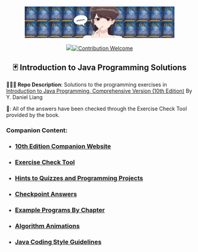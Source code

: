 

<p align="center"><img src="./github.png" width="80%"/></p>
<p align="center">
<a href="#license"><img src="https://img.shields.io/github/license/sourcerer-io/hall-of-fame.svg?colorB=ff0000"></a><a href="#"><img src="https://img.shields.io/badge/Contribution-welcome-brightgreen.svg" alt="Contribution Welcome"></a>
</p>

<h2 align="center">🃏 Introduction to Java Programming Solutions</h2>

**👩🏻‍💻 Repo Description**: Solutions to the programming exercises in <a href="https://www.amazon.com/Intro-Java-Programming-Comprehensive-Version/dp/0133761312">Introduction to Java Programming, Comprehensive Version (10th Edition)</a> By Y. Daniel Liang </a>

**🧪**: All of the answers have been checked through the Exercise Check Tool provided by the book. 

### **Companion Content:**
- ### <a href="http://liveexample.pearsoncmg.com/liang/intro10e">10th Edition Companion Website</a>
- ### <a href="https://liveexample.pearsoncmg.com/CheckExercise/faces/CheckExercise.xhtml?chapter=1&programName=Exercise01_01">Exercise Check Tool</a>
- ### <a href="https://liveexample.pearsoncmg.com/javarevel2e.html">Hints to Quizzes and Programming Projects</a>
- ### <a href='#checkpoint-answers'>Checkpoint Answers</a>
- ### <a href="https://media.pearsoncmg.com/ph/esm/ecs_liang_ijp_10/ExampleByChapters.html">Example Programs By Chapter</a>
- ### <a href="http://liveexample.pearsoncmg.com/liang/animation/animation.html">Algorithm Animations</a>
- ### <a href="https://media.pearsoncmg.com/ph/esm/ecs_liang_ijp_10/supplement/Supplement1dcodingguidelines.html">Java Coding Style Guidelines</a>






